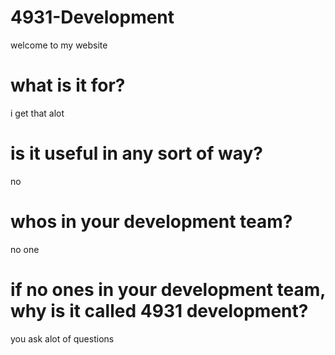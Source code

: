 # 4931-Development
welcome to my website

# what is it for?
i get that alot

# is it useful in any sort of way?
no

# whos in your development team?
no one

# if no ones in your development team, why is it called 4931 development?
you ask alot of questions
